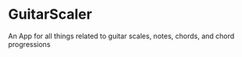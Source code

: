 # GuitarScaler
An App for all things related to guitar scales, notes, chords, and chord progressions
